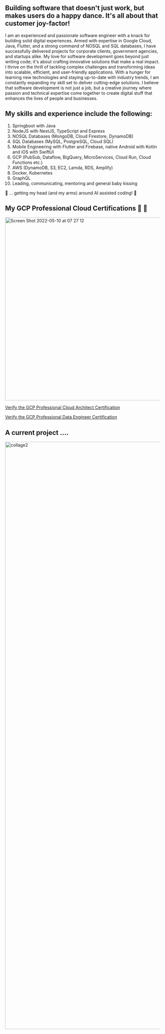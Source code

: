 
## Building software that doesn't just work, but makes users do a happy dance. It's all about that customer joy-factor!

I am an experienced and passionate software engineer with a knack for building solid digital experiences. Armed with expertise in Google Cloud, Java, Flutter, and a strong command of NOSQL and SQL databases, I have successfully delivered projects for corporate clients, government agencies, and startups alike. My love for software development goes beyond just writing code; it's about crafting innovative solutions that make a real impact. I thrive on the thrill of tackling complex challenges and transforming ideas into scalable, efficient, and user-friendly applications. With a hunger for learning new technologies and staying up-to-date with industry trends, I am constantly expanding my skill set to deliver cutting-edge solutions. I believe that software development is not just a job, but a creative journey where passion and technical expertise come together to create digital stuff that enhances the lives of people and businesses. 

## My skills and experience include the following:
1. Springboot with Java
2. NodeJS with NestJS, TypeScript and Express
3. NOSQL Databases (MongoDB, Cloud Firestore, DynamoDB)
4. SQL Databases (MySQL, PostgreSQL, Cloud SQL)
5. Mobile Engineering with Flutter and Firebase, native Android with Kotlin and iOS with SwiftUI
6. GCP (PubSub, Dataflow, BigQuery, MicroServices, Cloud Run, Cloud Functions etc.)
7. AWS (DynamoDB, S3, EC2, Lamda, RDS, Amplify)
8. Docker, Kubernetes
9. GraphQL
10. Leading, communicating, mentoring and general baby kissing

🍎 ... getting my head (and my arms) around AI assisted coding! 🍎

## My GCP Professional Cloud Certifications 👋 👋

<img width="594" alt="Screen Shot 2022-05-10 at 07 27 12" src="https://user-images.githubusercontent.com/343710/167548728-eb8ebb52-04dc-42ef-9a10-febee82cb705.png">

[Verify the GCP Professional Cloud Architect Certification](https://www.credential.net/639a436a-58dd-4f27-8720-31bd79836c93?key=449eefa5bc8a3bb4cb29c8cba04acfa62d698b52f7afcbe2209fbdb31f4b3df3)

[Verify the GCP Professional Data Engineer Certification](https://www.credential.net/5e605a5b-4b1c-4380-8024-deb34f975f86?key=6714f2885cf5bd5d43f2779db3e99d80c5db226942292c9392489a702e9664dd#gs.101v3ak)
## A current project ....
<img width="1906" alt="collage2" src="https://github.com/malengatiger/malengatiger/assets/343710/be34e0ec-c5da-4e80-8937-f7c072b580e1">
